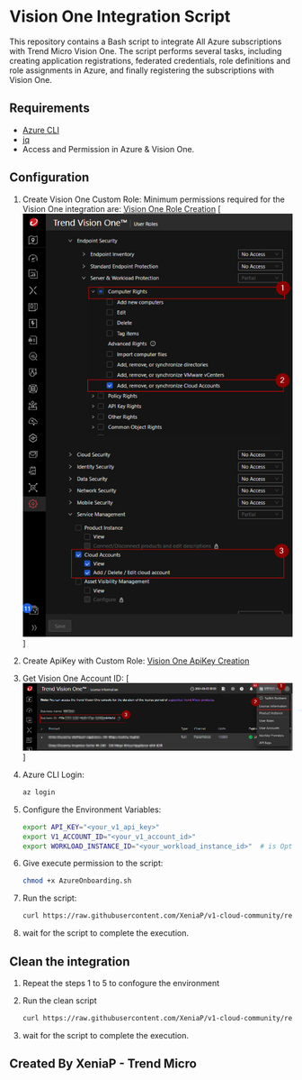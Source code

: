 # Vision One Integration Script

This repository contains a Bash script to integrate All Azure subscriptions with Trend Micro Vision One. The script performs several tasks, including creating application registrations, federated credentials, role definitions and role assignments in Azure, and finally registering the subscriptions with Vision One.

## Requirements

- [Azure CLI](https://docs.microsoft.com/en-us/cli/azure/install-azure-cli)
- [jq](https://stedolan.github.io/jq/download/)
- Access and Permission in Azure & Vision One.

## Configuration

1. Create Vision One Custom Role:
    Minimum permissions required for the Vision One integration are:
    [Vision One Role Creation](https://docs.trendmicro.com/en-us/documentation/article/trend-vision-one-configuring-custom-user-roles#GUID-BED80320-70E5-47C4-9530-CC26073D469D-7dm92w)
    [![Role Permissions](img/V1_RoleDefinition.png)]

2. Create ApiKey with Custom Role:
    [Vision One ApiKey Creation](https://docs.trendmicro.com/en-us/documentation/article/trend-vision-one-configuring-api-keys#GUID-3D3A3A3D-3D3A-4D3A-3D3A-3D3A3D3A3D3A-7dm92w)

3. Get Vision One Account ID:
    [![Vision One Account ID](img/VisionOneAccountID.png)]
   
4. Azure CLI Login:
    ```sh
    az login
    ```

5. Configure the Environment Variables:
    ```sh
    export API_KEY="<your_v1_api_key>"
    export V1_ACCOUNT_ID="<your_v1_account_id>"
    export WORKLOAD_INSTANCE_ID="<your_workload_instance_id>"  # is Optional of you don't have it
    ```
6. Give execute permission to the script:
    ```sh
    chmod +x AzureOnboarding.sh
    ```
7. Run the script:
    ```sh
    curl https://raw.githubusercontent.com/XeniaP/v1-cloud-community/refs/heads/main/CAM/Azure/Onboarding/azure-bash-all-subscription-integration/AzureOnboarding.sh | bash
    ```
8. wait for the script to complete the execution.

## Clean the integration

1. Repeat the steps 1 to 5 to confogure the environment

2. Run the clean script
    ```sh
    curl https://raw.githubusercontent.com/XeniaP/v1-cloud-community/refs/heads/main/CAM/Azure/Onboarding/azure-bash-all-subscription-integration/AzureCleanOnboarding.sh | bash
    ```
3. wait for the script to complete the execution.

## Created By XeniaP - Trend Micro
